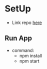 # SetUp

- Link repo [here](https://github.com/rotza1802/TechTest-Frontend)

## Run App

- command:
  - npm install
  - npm start
